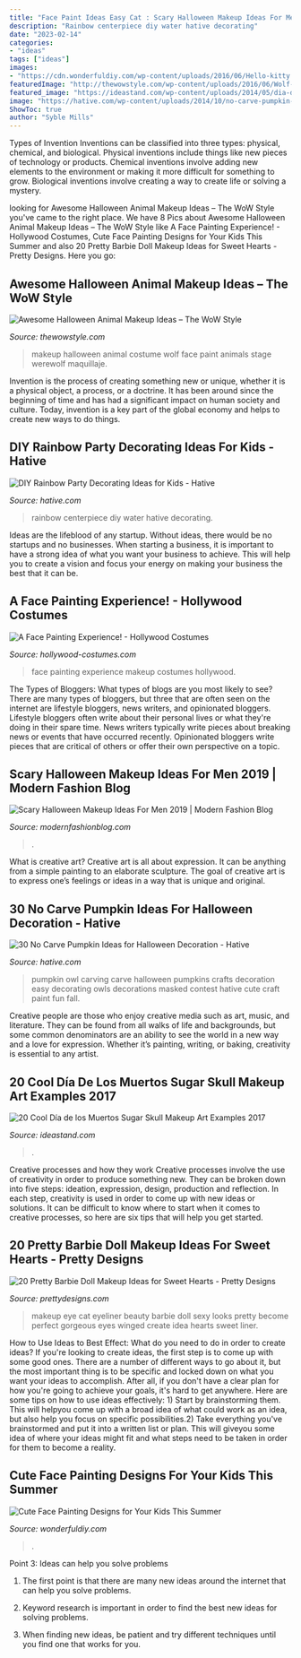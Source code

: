 ```yaml
---
title: "Face Paint Ideas Easy Cat : Scary Halloween Makeup Ideas For Men 2019"
description: "Rainbow centerpiece diy water hative decorating"
date: "2023-02-14"
categories:
- "ideas"
tags: ["ideas"]
images:
- "https://cdn.wonderfuldiy.com/wp-content/uploads/2016/06/Hello-kitty.jpg"
featuredImage: "http://thewowstyle.com/wp-content/uploads/2016/06/Wolf-Animal-Halloween-Makeup.jpg"
featured_image: "https://ideastand.com/wp-content/uploads/2014/05/dia-de-los-muertos/7-sugar-skull-makeup.jpg"
image: "https://hative.com/wp-content/uploads/2014/10/no-carve-pumpkin-ideas/22-masked-owl-pumpkin.jpg"
ShowToc: true
author: "Syble Mills"
---
```



Types of Invention
Inventions can be classified into three types: physical, chemical, and biological. Physical inventions include things like new pieces of technology or products. Chemical inventions involve adding new elements to the environment or making it more difficult for something to grow. Biological inventions involve creating a way to create life or solving a mystery.

	

		
looking for Awesome Halloween Animal Makeup Ideas – The WoW Style you've came to the right place. We have 8 Pics about Awesome Halloween Animal Makeup Ideas – The WoW Style like A Face Painting Experience! - Hollywood Costumes, Cute Face Painting Designs for Your Kids This Summer and also 20 Pretty Barbie Doll Makeup Ideas for Sweet Hearts - Pretty Designs. Here you go:
		
    
## Awesome Halloween Animal Makeup Ideas – The WoW Style

<img loading=lazy src="http://thewowstyle.com/wp-content/uploads/2016/06/Wolf-Animal-Halloween-Makeup.jpg" onerror="this.onerror=null;this.src='https://tse1.mm.bing.net/th?id=OIP.nJRaMg3XuD1_cl1AMgIKDwHaLF&amp;pid=15.1';" alt="Awesome Halloween Animal Makeup Ideas – The WoW Style">

_Source: thewowstyle.com_

>makeup halloween animal costume wolf face paint animals stage werewolf maquillaje. 

	

Invention is the process of creating something new or unique, whether it is a physical object, a process, or a doctrine. It has been around since the beginning of time and has had a significant impact on human society and culture. Today, invention is a key part of the global economy and helps to create new ways to do things.

    
## DIY Rainbow Party Decorating Ideas For Kids - Hative

<img loading=lazy src="https://hative.com/wp-content/uploads/2014/11/diy-rainbow-party-decorating-ideas/6-rainbow-water-centerpiece.jpg" onerror="this.onerror=null;this.src='https://tse3.mm.bing.net/th?id=OIP.0oIptnDFP3CNc8zUj1RPNAHaI_&amp;pid=15.1';" alt="DIY Rainbow Party Decorating Ideas for Kids - Hative">

_Source: hative.com_

>rainbow centerpiece diy water hative decorating. 

	

Ideas are the lifeblood of any startup. Without ideas, there would be no startups and no businesses. When starting a business, it is important to have a strong idea of what you want your business to achieve. This will help you to create a vision and focus your energy on making your business the best that it can be.

    
## A Face Painting Experience! - Hollywood Costumes

<img loading=lazy src="http://hollywood-costumes.com/wp-content/uploads/2017/05/06f9926060423677d7adc69b3b8ece6c.jpg" onerror="this.onerror=null;this.src='https://tse1.mm.bing.net/th?id=OIP.oDFZyBGCMELjxjmFaWwI0wHaLU&amp;pid=15.1';" alt="A Face Painting Experience! - Hollywood Costumes">

_Source: hollywood-costumes.com_

>face painting experience makeup costumes hollywood. 

	

The Types of Bloggers: What types of blogs are you most likely to see?
There are many types of bloggers, but three that are often seen on the internet are lifestyle bloggers, news writers, and opinionated bloggers. Lifestyle bloggers often write about their personal lives or what they're doing in their spare time. News writers typically write pieces about breaking news or events that have occurred recently. Opinionated bloggers write pieces that are critical of others or offer their own perspective on a topic.

    
## Scary Halloween Makeup Ideas For Men 2019 | Modern Fashion Blog

<img loading=lazy src="http://modernfashionblog.com/wp-content/uploads/2019/08/Scary-Halloween-Makeup-Ideas-For-Men-2019-15.jpg" onerror="this.onerror=null;this.src='https://tse1.mm.bing.net/th?id=OIP.2mciuXry_WLo1zQJXapzgQHaLC&amp;pid=15.1';" alt="Scary Halloween Makeup Ideas For Men 2019 | Modern Fashion Blog">

_Source: modernfashionblog.com_

>. 

	

What is creative art?
Creative art is all about expression. It can be anything from a simple painting to an elaborate sculpture. The goal of creative art is to express one’s feelings or ideas in a way that is unique and original.

    
## 30 No Carve Pumpkin Ideas For Halloween Decoration - Hative

<img loading=lazy src="https://hative.com/wp-content/uploads/2014/10/no-carve-pumpkin-ideas/22-masked-owl-pumpkin.jpg" onerror="this.onerror=null;this.src='https://tse1.mm.bing.net/th?id=OIP.fdypsW8rwiI8Q7EEmqbg8gHaHa&amp;pid=15.1';" alt="30 No Carve Pumpkin Ideas for Halloween Decoration - Hative">

_Source: hative.com_

>pumpkin owl carving carve halloween pumpkins crafts decoration easy decorating owls decorations masked contest hative cute craft paint fun fall. 

	

Creative people are those who enjoy creative media such as art, music, and literature. They can be found from all walks of life and backgrounds, but some common denominators are an ability to see the world in a new way and a love for expression. Whether it’s painting, writing, or baking, creativity is essential to any artist.

    
## 20 Cool Día De Los Muertos Sugar Skull Makeup Art Examples 2017

<img loading=lazy src="https://ideastand.com/wp-content/uploads/2014/05/dia-de-los-muertos/7-sugar-skull-makeup.jpg" onerror="this.onerror=null;this.src='https://tse1.mm.bing.net/th?id=OIP.KgmyJpBLJddQZQCHtlpZhgHaKG&amp;pid=15.1';" alt="20 Cool Día de los Muertos Sugar Skull Makeup Art Examples 2017">

_Source: ideastand.com_

>. 

	

Creative processes and how they work
Creative processes involve the use of creativity in order to produce something new. They can be broken down into five steps: ideation, expression, design, production and reflection. In each step, creativity is used in order to come up with new ideas or solutions. It can be difficult to know where to start when it comes to creative processes, so here are six tips that will help you get started.

    
## 20 Pretty Barbie Doll Makeup Ideas For Sweet Hearts - Pretty Designs

<img loading=lazy src="http://www.prettydesigns.com/wp-content/uploads/2014/05/Sexy-Cat-Eye-Makeup-Idea.jpg" onerror="this.onerror=null;this.src='https://tse1.mm.bing.net/th?id=OIP.JtmLmrYaLbi4y_2MymWOgQAAAA&amp;pid=15.1';" alt="20 Pretty Barbie Doll Makeup Ideas for Sweet Hearts - Pretty Designs">

_Source: prettydesigns.com_

>makeup eye cat eyeliner beauty barbie doll sexy looks pretty become perfect gorgeous eyes winged create idea hearts sweet liner. 

	

How to Use Ideas to Best Effect: What do you need to do in order to create ideas?
If you're looking to create ideas, the first step is to come up with some good ones. There are a number of different ways to go about it, but the most important thing is to be specific and locked down on what you want your ideas to accomplish. After all, if you don't have a clear plan for how you're going to achieve your goals, it's hard to get anywhere. Here are some tips on how to use ideas effectively: 1) Start by brainstorming them. This will helpyou come up with a broad idea of what could work as an idea, but also help you focus on specific possibilities.2) Take everything you've brainstormed and put it into a written list or plan. This will giveyou some idea of where your ideas might fit and what steps need to be taken in order for them to become a reality.

    
## Cute Face Painting Designs For Your Kids This Summer

<img loading=lazy src="https://cdn.wonderfuldiy.com/wp-content/uploads/2016/06/Hello-kitty.jpg" onerror="this.onerror=null;this.src='https://tse4.mm.bing.net/th?id=OIP.C4uh5N7fNgNEf0-s4OKTxAHaKg&amp;pid=15.1';" alt="Cute Face Painting Designs for Your Kids This Summer">

_Source: wonderfuldiy.com_

>. 

	

Point 3: Ideas can help you solve problems
1. The first point is that there are many new ideas around the internet that can help you solve problems.
2. Keyword research is important in order to find the best new ideas for solving problems.

3. When finding new ideas, be patient and try different techniques until you find one that works for you.

